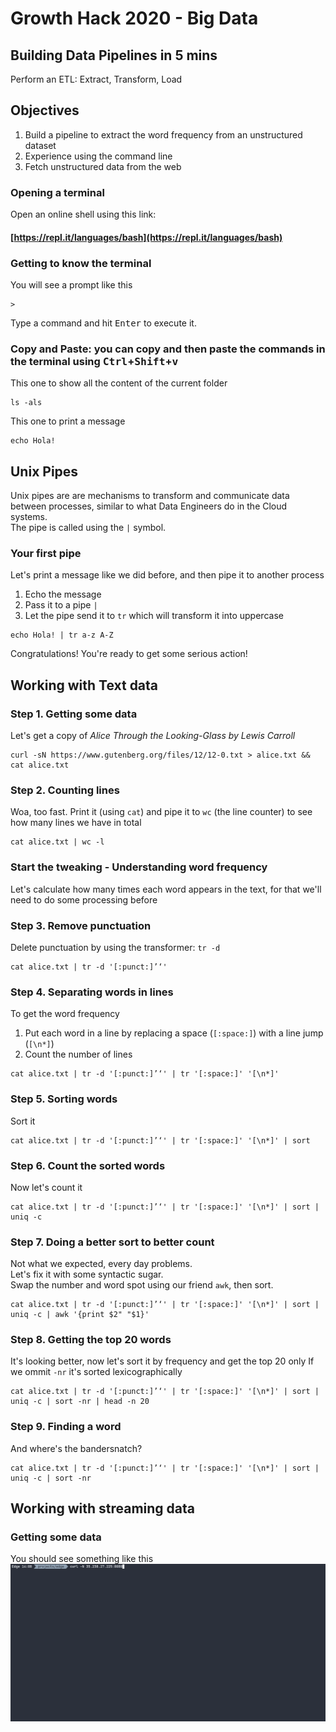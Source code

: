 # Growth Hack 2020 - Big Data
## Building Data Pipelines in 5 mins
Perform an ETL: Extract, Transform, Load

## Objectives
1. Build a pipeline to extract the word frequency from an unstructured dataset
1. Experience using the command line
1. Fetch unstructured data from the web

### Opening a terminal
Open an online shell using this link:  
#### [https://repl.it/languages/bash](https://repl.it/languages/bash)

### Getting to know the terminal
You will see a prompt like this
```
>
```
Type a command and hit <kbd>Enter</kbd> to execute it.


### Copy and Paste: you can copy and then paste the commands in the terminal using <kbd>Ctrl</kbd>+<kbd>Shift</kbd>+<kbd>v</kbd>

This one to show all the content of the current folder
```
ls -als
```
This one to print a message
```
echo Hola!
```

## Unix Pipes
Unix pipes are are mechanisms to transform and communicate data between processes, similar to what Data Engineers do in the Cloud systems.  
The pipe is called using the `|` symbol.

### Your first pipe
Let's print a message like we did before, and then pipe it to another process
1. Echo the message
2. Pass it to a pipe `|`
3. Let the pipe send it to `tr` which will transform it into uppercase
```
echo Hola! | tr a-z A-Z
```
Congratulations! You're ready to get some serious action!

## Working with Text data
### Step 1. Getting some data
Let's get a copy of *Alice Through the Looking-Glass by Lewis Carroll*
```
curl -sN https://www.gutenberg.org/files/12/12-0.txt > alice.txt && cat alice.txt
```

### Step 2. Counting lines
Woa, too fast.
Print it (using `cat`) and pipe it to `wc` (the line counter) to see how many lines we have in total
```
cat alice.txt | wc -l
```

### Start the tweaking - Understanding word frequency
Let's calculate how many times each word appears in the text, for that we'll need to do some processing before

### Step 3. Remove punctuation
Delete punctuation by using the transformer: `tr -d`
```
cat alice.txt | tr -d '[:punct:]’‘'
```

### Step 4. Separating words in lines   
To get the word frequency
1. Put each word in a line by replacing a space (`[:space:]`) with a line jump (`[\n*]`)
2. Count the number of lines
```
cat alice.txt | tr -d '[:punct:]’‘' | tr '[:space:]' '[\n*]'
```

### Step 5. Sorting words
Sort it
```
cat alice.txt | tr -d '[:punct:]’‘' | tr '[:space:]' '[\n*]' | sort
```

### Step 6. Count the sorted words
Now let's count it
```
cat alice.txt | tr -d '[:punct:]’‘' | tr '[:space:]' '[\n*]' | sort | uniq -c
```

### Step 7. Doing a better sort to better count
Not what we expected, every day problems.   
Let's fix it with some syntactic sugar.  
Swap the number and word spot using our friend `awk`, then sort.  
```
cat alice.txt | tr -d '[:punct:]’‘' | tr '[:space:]' '[\n*]' | sort | uniq -c | awk '{print $2" "$1}'
```

### Step 8. Getting the top 20 words
It's looking better, now let's sort it by frequency and get the top 20 only
If we ommit `-nr` it's sorted lexicographically
```
cat alice.txt | tr -d '[:punct:]’‘' | tr '[:space:]' '[\n*]' | sort | uniq -c | sort -nr | head -n 20
```

### Step 9. Finding a word
And where's the bandersnatch?
```
cat alice.txt | tr -d '[:punct:]’‘' | tr '[:space:]' '[\n*]' | sort | uniq -c | sort -nr
```

## Working with streaming data
### Getting some data
You should see something like this
![Demo Streaming Data](img/curl_stream.gif)
